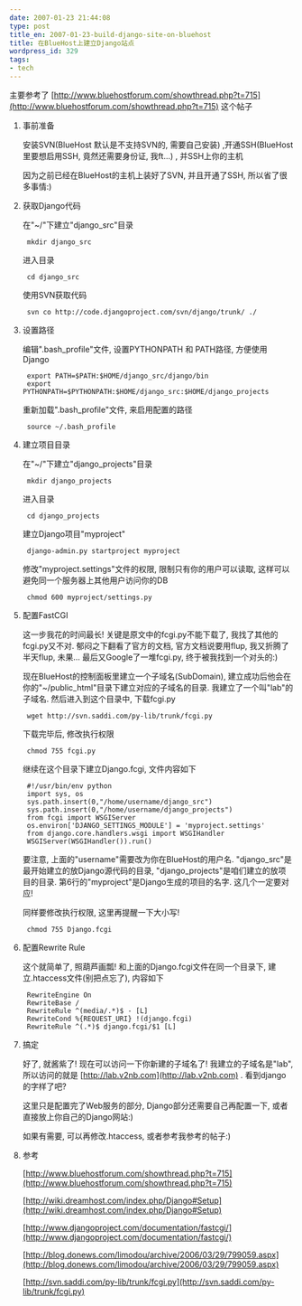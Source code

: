 ```yaml
---
date: 2007-01-23 21:44:08
type: post
title_en: 2007-01-23-build-django-site-on-bluehost
title: 在BlueHost上建立Django站点
wordpress_id: 329
tags:
- tech
---
```


主要参考了 [http://www.bluehostforum.com/showthread.php?t=715](http://www.bluehostforum.com/showthread.php?t=715) 这个帖子  

1. 事前准备

	安装SVN(BlueHost 默认是不支持SVN的, 需要自己安装) ,开通SSH(BlueHost里要想启用SSH, 竟然还需要身份证, 我ft...) , 并SSH上你的主机

	因为之前已经在BlueHost的主机上装好了SVN, 并且开通了SSH, 所以省了很多事情:)  

2. 获取Django代码

	在"~/"下建立"django_src"目录 
    
    	mkdir django_src

	进入目录 
    
    	cd django_src

	使用SVN获取代码 
    
    	svn co http://code.djangoproject.com/svn/django/trunk/ ./
    
3. 设置路径

	编辑".bash_profile"文件, 设置PYTHONPATH 和 PATH路径, 方便使用Django 
    
    	export PATH=$PATH:$HOME/django_src/django/bin
    	export PYTHONPATH=$PYTHONPATH:$HOME/django_src:$HOME/django_projects

	重新加载".bash_profile"文件, 来启用配置的路径 
    
    	source ~/.bash_profile

4. 建立项目目录

	在"~/"下建立"django_projects"目录 
    
    	mkdir django_projects

	进入目录 
    
    	cd django_projects

	建立Django项目"myproject" 
    
    	django-admin.py startproject myproject

	修改"myproject.settings"文件的权限, 限制只有你的用户可以读取, 这样可以避免同一个服务器上其他用户访问你的DB 
    
    	chmod 600 myproject/settings.py

5. 配置FastCGI

	这一步我花的时间最长! 关键是原文中的fcgi.py不能下载了, 我找了其他的fcgi.py又不对. 郁闷之下翻看了官方的文档, 官方文档说要用flup, 我又折腾了半天flup, 未果... 最后又Google了一堆fcgi.py, 终于被我找到一个对头的:)   

	现在BlueHost的控制面板里建立一个子域名(SubDomain), 建立成功后他会在你的"~/public_html"目录下建立对应的子域名的目录. 我建立了一个叫"lab"的子域名. 然后进入到这个目录中, 下载fcgi.py 
    
    	wget http://svn.saddi.com/py-lib/trunk/fcgi.py

	下载完毕后, 修改执行权限 
    
    	chmod 755 fcgi.py

	继续在这个目录下建立Django.fcgi, 文件内容如下 
    
    	#!/usr/bin/env python
    	import sys, os
    	sys.path.insert(0,"/home/username/django_src")
    	sys.path.insert(0,"/home/username/django_projects")
    	from fcgi import WSGIServer
    	os.environ['DJANGO_SETTINGS_MODULE'] = 'myproject.settings'
    	from django.core.handlers.wsgi import WSGIHandler
    	WSGIServer(WSGIHandler()).run()

	要注意, 上面的"username"需要改为你在BlueHost的用户名. "django_src"是最开始建立的放Django源代码的目录, "django_projects"是咱们建立的放项目的目录. 第6行的"myproject"是Django生成的项目的名字. 这几个一定要对应! 

	同样要修改执行权限, 这里再提醒一下大小写! 
    
    	chmod 755 Django.fcgi

6. 配置Rewrite Rule

	这个就简单了, 照葫芦画瓢! 和上面的Django.fcgi文件在同一个目录下, 建立.htaccess文件(别把点忘了), 内容如下 
    
    	RewriteEngine On
    	RewriteBase /
    	RewriteRule ^(media/.*)$ - [L]
    	RewriteCond %{REQUEST_URI} !(django.fcgi)
    	RewriteRule ^(.*)$ django.fcgi/$1 [L]

7. 搞定

	好了, 就酱紫了! 现在可以访问一下你新建的子域名了! 我建立的子域名是"lab", 所以访问的就是 [http://lab.v2nb.com](http://lab.v2nb.com) . 看到django的字样了吧?   

	这里只是配置完了Web服务的部分, Django部分还需要自己再配置一下, 或者直接放上你自己的Django网站:)   

	如果有需要, 可以再修改.htaccess, 或者参考我参考的帖子:) 

8. 参考

	[http://www.bluehostforum.com/showthread.php?t=715](http://www.bluehostforum.com/showthread.php?t=715)

	[http://wiki.dreamhost.com/index.php/Django#Setup](http://wiki.dreamhost.com/index.php/Django#Setup)

	[http://www.djangoproject.com/documentation/fastcgi/](http://www.djangoproject.com/documentation/fastcgi/)

	[http://blog.donews.com/limodou/archive/2006/03/29/799059.aspx](http://blog.donews.com/limodou/archive/2006/03/29/799059.aspx)

	[http://svn.saddi.com/py-lib/trunk/fcgi.py](http://svn.saddi.com/py-lib/trunk/fcgi.py)
